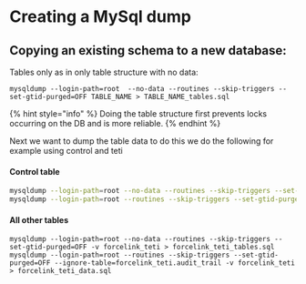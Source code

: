 # Creating a MySql dump

## Copying an existing schema to a new database:

Tables only as in only table structure with no data:

```
mysqldump --login-path=root  --no-data --routines --skip-triggers --set-gtid-purged=OFF TABLE_NAME > TABLE_NAME_tables.sql
```

{% hint style="info" %}
Doing the table structure first prevents locks occurring on the DB and is more reliable.
{% endhint %}

Next we want to dump the table data to do this we do the following for example using control and teti

#### Control table

```bash
mysqldump --login-path=root --no-data --routines --skip-triggers --set-gtid-purged=OFF -v forcelink_control > forcelink_control_tables.sql
mysqldump --login-path=root --routines --skip-triggers --set-gtid-purged=OFF --ignore-table=forcelink_control.processlist_history -v forcelink_control > forcelink_control_data.sql
```

#### All other tables

```
mysqldump --login-path=root --no-data --routines --skip-triggers --set-gtid-purged=OFF -v forcelink_teti > forcelink_teti_tables.sql
mysqldump --login-path=root --routines --skip-triggers --set-gtid-purged=OFF --ignore-table=forcelink_teti.audit_trail -v forcelink_teti > forcelink_teti_data.sql
```
